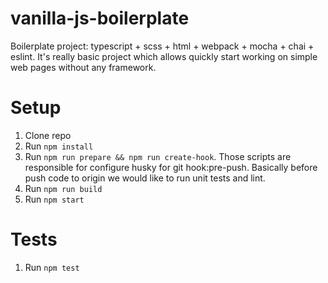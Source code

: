 # vanilla-js-boilerplate
Boilerplate project: typescript + scss + html + webpack + mocha + chai + eslint.
It's really basic project which allows quickly start working on simple web pages without any framework.

# Setup
1. Clone repo
3. Run `npm install`
4. Run `npm run prepare && npm run create-hook`. Those scripts are responsible for configure husky for git hook:pre-push. Basically before push code to origin we would like to run unit tests and lint.
5. Run `npm run build`
6. Run `npm start`

# Tests
1. Run `npm test`
